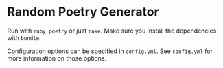 # Random Poetry Generator

Run with `ruby poetry` or just `rake`. Make sure you install the dependencies with `bundle`.

Configuration options can be specified in `config.yml`. See `config.yml` for more information on those options.

